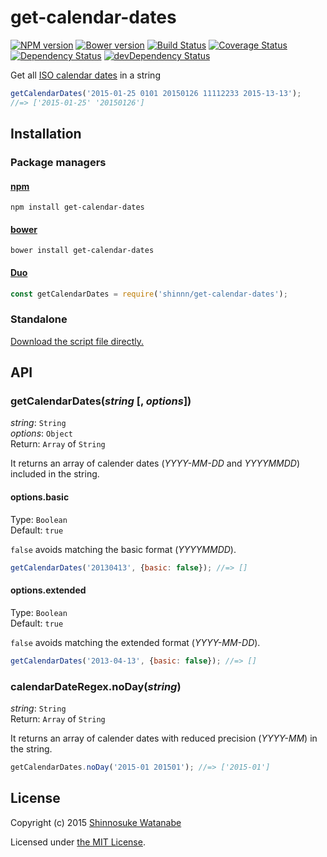 # get-calendar-dates

[![NPM version](https://img.shields.io/npm/v/get-calendar-dates.svg)](https://www.npmjs.com/package/get-calendar-dates)
[![Bower version](https://img.shields.io/bower/v/get-calendar-dates.svg)](https://github.com/shinnn/get-calendar-dates/releases)
[![Build Status](https://travis-ci.org/shinnn/get-calendar-dates.svg?branch=master)](https://travis-ci.org/shinnn/get-calendar-dates)
[![Coverage Status](https://img.shields.io/coveralls/shinnn/get-calendar-dates.svg)](https://coveralls.io/github/shinnn/get-calendar-dates)
[![Dependency Status](https://img.shields.io/david/shinnn/get-calendar-dates.svg?label=deps)](https://david-dm.org/shinnn/get-calendar-dates)
[![devDependency Status](https://img.shields.io/david/dev/shinnn/get-calendar-dates.svg?label=devDeps)](https://david-dm.org/shinnn/get-calendar-dates#info=devDependencies)

Get all [ISO calendar dates](https://en.wikipedia.org/wiki/ISO_8601#Calendar_dates) in a string

```javascript
getCalendarDates('2015-01-25 0101 20150126 11112233 2015-13-13');
//=> ['2015-01-25' '20150126']
```

## Installation

### Package managers

#### [npm](https://www.npmjs.com/)

```
npm install get-calendar-dates
```

#### [bower](http://bower.io/)

```
bower install get-calendar-dates
```

#### [Duo](http://duojs.org/)

```javascript
const getCalendarDates = require('shinnn/get-calendar-dates');
```

### Standalone

[Download the script file directly.](https://raw.githubusercontent.com/shinnn/get-calendar-dates/master/browser.js)

## API

### getCalendarDates(*string* [, *options*])

*string*: `String`  
*options*: `Object`  
Return: `Array` of `String`

It returns an array of calender dates (*YYYY-MM-DD* and *YYYYMMDD*) included in the string.

#### options.basic

Type: `Boolean`  
Default: `true`

`false` avoids matching the basic format (*YYYYMMDD*).

```javascript
getCalendarDates('20130413', {basic: false}); //=> []
```

#### options.extended

Type: `Boolean`  
Default: `true`

`false` avoids matching the extended format (*YYYY-MM-DD*).

```javascript
getCalendarDates('2013-04-13', {basic: false}); //=> []
```

### calendarDateRegex.noDay(*string*)

*string*: `String`  
Return: `Array` of `String`

It returns an array of calender dates with reduced precision (*YYYY-MM*) in the string.

```javascript
getCalendarDates.noDay('2015-01 201501'); //=> ['2015-01']
```

## License

Copyright (c) 2015 [Shinnosuke Watanabe](https://github.com/shinnn)

Licensed under [the MIT License](./LICENSE).
